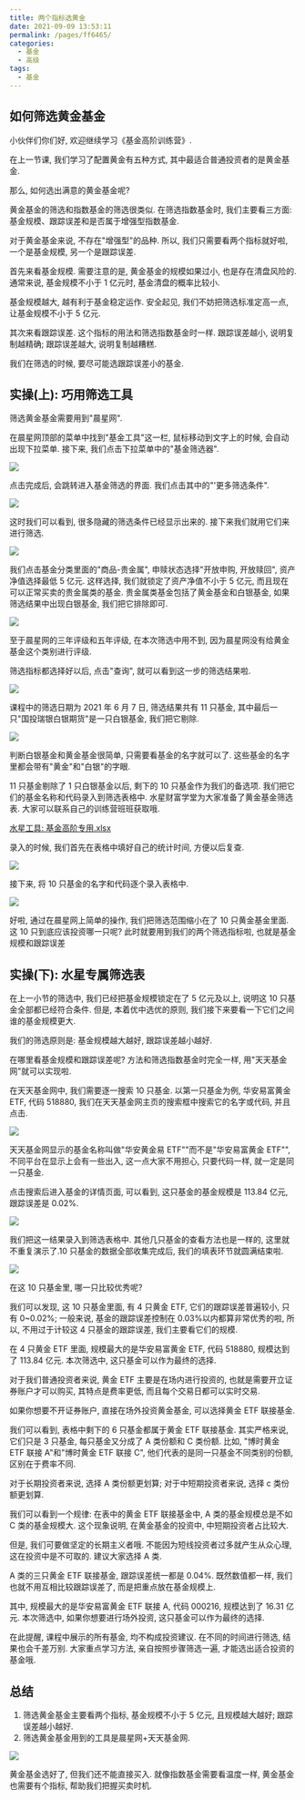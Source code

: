 ```yaml
---
title: 两个指标选黄金
date: 2021-09-09 13:53:11
permalink: /pages/ff6465/
categories:
  - 基金
  - 高级
tags:
  - 基金
---
```


## 如何筛选黄金基金

小伙伴们你们好, 欢迎继续学习《基金高阶训练营》.

在上一节课, 我们学习了配置黄金有五种方式, 其中最适合普通投资者的是黄金基金.

那么, 如何选出满意的黄金基金呢?

黄金基金的筛选和指数基金的筛选很类似. 在筛选指数基金时, 我们主要看三方面: 基金规模、跟踪误差和是否属于增强型指数基金.

对于黄金基金来说, 不存在"增强型"的品种. 所以, 我们只需要看两个指标就好啦, 一个是基金规模, 另一个是跟踪误差.

首先来看基金规模. 需要注意的是, 黄金基金的规模如果过小, 也是存在清盘风险的. 通常来说, 基金规模不小于 1 亿元时, 基金清盘的概率比较小.

基金规模越大, 越有利于基金稳定运作. 安全起见, 我们不妨把筛选标准定高一点, 让基金规模不小于 5 亿元.

其次来看跟踪误差. 这个指标的用法和筛选指数基金时一样. 跟踪误差越小, 说明复制越精确; 跟踪误差越大, 说明复制越糟糕.

我们在筛选的时候, 要尽可能选跟踪误差小的基金.

## 实操(上): 巧用筛选工具

筛选黄金基金需要用到"晨星网".

在晨星网顶部的菜单中找到"基金工具"这一栏, 鼠标移动到文字上的时候, 会自动出现下拉菜单. 接下来, 我们点击下拉菜单中的"基金筛选器".

![](../../.vuepress/public/img/fund/496.png)

点击完成后, 会跳转进入基金筛选的界面. 我们点击其中的"'更多筛选条件".

![](../../.vuepress/public/img/fund/497.jpg)

这时我们可以看到, 很多隐藏的筛选条件已经显示出来的. 接下来我们就用它们来进行筛选.

![](../../.vuepress/public/img/fund/528.png)

我们点击基金分类里面的"商品-贵金属", 申赎状态选择"开放申购, 开放赎回", 资产净值选择最低 5 亿元. 这样选择, 我们就锁定了资产净值不小于 5 亿元, 而且现在可以正常买卖的贵金属类的基金. 贵金属类基金包括了黄金基金和白银基金, 如果筛选结果中出现白银基金, 我们把它排除即可.

![](../../.vuepress/public/img/fund/529.png)

至于晨星网的三年评级和五年评级, 在本次筛选中用不到, 因为晨星网没有给黄金基金这个类别进行评级.

筛选指标都选择好以后, 点击"查询", 就可以看到这一步的筛选结果啦.

![](../../.vuepress/public/img/fund/530.png)

课程中的筛选日期为 2021 年 6 月 7 日, 筛选结果共有 11 只基金, 其中最后一只"国投瑞银白银期货"是一只白银基金, 我们把它剔除.

![](../../.vuepress/public/img/fund/531.png)

判断白银基金和黄金基金很简单, 只需要看基金的名字就可以了. 这些基金的名字里都会带有"黄金"和"白银"的字眼.

11 只基金剔除了 1 只白银基金以后, 剩下的 10 只基金作为我们的备选项. 我们把它们的基金名称和代码录入到筛选表格中. 水星财富学堂为大家准备了黄金基金筛选表. 大家可以联系自己的训练营班班获取哦.

<a href="/水星工具: 基金高阶专用.xlsx" target="_blank">水星工具: 基金高阶专用.xlsx</a>

录入的时候, 我们首先在表格中填好自己的统计时间, 方便以后复查.

![](../../.vuepress/public/img/fund/532.png)

接下来, 将 10 只基金的名字和代码逐个录入表格中.

![](../../.vuepress/public/img/fund/533.png)

好啦, 通过在晨星网上简单的操作, 我们把筛选范围缩小在了 10 只黄金基金里面. 这 10 只到底应该投资哪一只呢? 此时就要用到我们的两个筛选指标啦, 也就是基金规模和跟踪误差

## 实操(下): 水星专属筛选表

在上一小节的筛选中, 我们已经把基金规模锁定在了 5 亿元及以上, 说明这 10 只基金全部都已经符合条件. 但是, 本着优中选优的原则, 我们接下来要看一下它们之间谁的基金规模更大.

我们的筛选原则是: 基金规模越大越好, 跟踪误差越小越好.

在哪里看基金规模和跟踪误差呢? 方法和筛选指数基金时完全一样, 用"天天基金网"就可以实现啦.

在天天基金网中, 我们需要逐一搜索 10 只基金. 以第一只基金为例, 华安易富黄金 ETF, 代码 518880, 我们在天天基金网主页的搜索框中搜索它的名字或代码, 并且点击.

![](../../.vuepress/public/img/fund/534.png)

天天基金网显示的基金名称叫做"华安黄金易 ETF""而不是"华安易富黄金 ETF"", 不同平台在显示上会有一些出入, 这一点大家不用担心, 只要代码一样, 就一定是同一只基金.

点击搜索后进入基金的详情页面, 可以看到, 这只基金的基金规模是 113.84 亿元, 跟踪误差是 0.02%.

![](../../.vuepress/public/img/fund/535.png)

我们把这一结果录入到筛选表格中. 其他几只基金的查看方法也是一样的, 这里就不重复演示了.10 只基金的数据全部收集完成后, 我们的填表环节就圆满结束啦.

![](../../.vuepress/public/img/fund/536.png)

在这 10 只基金里, 哪一只比较优秀呢?

我们可以发现, 这 10 只基金里面, 有 4 只黄金 ETF, 它们的跟踪误差普遍较小, 只有 0~0.02%; 一般来说, 基金的跟踪误差控制在 0.03%以内都算非常优秀的啦, 所以, 不用过于计较这 4 只基金的跟踪误差, 我们主要看它们的规模.

在 4 只黄金 ETF 里面, 规模最大的是华安易富黄金 ETF, 代码 518880, 规模达到了 113.84 亿元. 本次筛选中, 这只基金可以作为最终的选择.

对于我们普通投资者来说, 黄金 ETF 主要是在场内进行投资的, 也就是需要开立证券账户才可以购买, 其特点是费率更低, 而且每个交易日都可以实时交易.

如果你想要不开证券账户, 直接在场外投资黄金基金, 可以选择黄金 ETF 联接基金.

我们可以看到, 表格中剩下的 6 只基金都属于黄金 ETF 联接基金. 其实严格来说, 它们只是 3 只基金, 每只基金又分成了 A 类份额和 C 类份额. 比如, "博时黄金 ETF 联接 A"和"博时黄金 ETF 联接 C", 他们代表的是同一只基金不同类别的份额, 区别在于费率不同.

对于长期投资者来说, 选择 A 类份额更划算; 对于中短期投资者来说, 选择 c 类份额更划算.

我们可以看到一个规律: 在表中的黄金 ETF 联接基金中, A 类的基金规模总是不如 C 类的基金规模大. 这个现象说明, 在黄金基金的投资中, 中短期投资者占比较大.

但是, 我们可要做坚定的长期主义者哦. 不能因为短线投资者过多就产生从众心理, 这在投资中是不可取的. 建议大家选择 A 类.

A 类的三只黄金 ETF 联接基金, 跟踪误差统一都是 0.04%. 既然数值都一样, 我们也就不用互相比较跟踪误差了, 而是把重点放在基金规模上.

其中, 规模最大的是华安易富黄金 ETF 联接 A, 代码 000216, 规模达到了 16.31 亿元. 本次筛选中, 如果你想要进行场外投资, 这只基金可以作为最终的选择.

在此提醒, 课程中展示的所有基金, 均不构成投资建议. 在不同的时间进行筛选, 结果也会千差万别. 大家重点学习方法, 亲自按照步骤筛选一遍, 才能选出适合投资的基金哦.

## 总结

1. 筛选黄金基金主要看两个指标, 基金规模不小于 5 亿元, 且规模越大越好; 跟踪误差越小越好.
2. 筛选黄金基金用到的工具是晨星网+天天基金网.

![](../../.vuepress/public/img/fund/537.jpg)

黄金基金选好了, 但我们还不能直接买入. 就像指数基金需要看温度一样, 黄金基金也需要有个指标, 帮助我们把握买卖时机.

